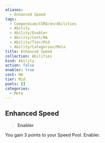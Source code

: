```yaml
---
aliases:
  - Enhanced Speed
tags:
  - Compendium/CSRD/en/Abilities
  - Ability
  - Ability/Enabler
  - Ability/Cost/NA
  - Ability/Tier/Mid
  - Ability/Categories/Meta
title: Enhanced Speed
collection: Abilities
kind: Ability
action: false
enabler: true
cost: NA
tier: Mid
pools: []
categories:
  - Meta
---
```

## Enhanced Speed  
>**Enabler**
  
You gain 3 points to your Speed Pool. Enabler.